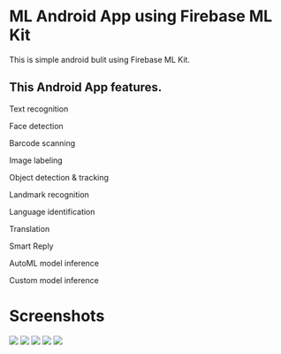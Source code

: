 # ML Android App using Firebase ML Kit

This is simple android bulit using Firebase ML Kit. 


## This Android App features.
Text recognition	

Face detection		

Barcode scanning	

Image labeling	

Object detection & tracking	

Landmark recognition		

Language identification		

Translation		

Smart Reply		

AutoML model inference	

Custom model inference

# Screenshots 

![](screenshots/1.png)
![](screenshots/2.png)
![](screenshots/3.png)
![](screenshots/4.png)
![](screenshots/5.png)

